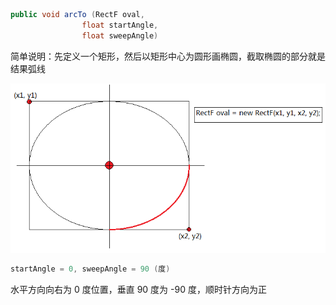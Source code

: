 ```java
public void arcTo (RectF oval, 
                float startAngle, 
                float sweepAngle)
```

简单说明：先定义一个矩形，然后以矩形中心为圆形画椭圆，截取椭圆的部分就是结果弧线

![ArcTo 图示](./Images/ArcTo.png)

```java
startAngle = 0, sweepAngle = 90 (度)
```

水平方向向右为 0 度位置，垂直 90 度为 -90 度，顺时针方向为正